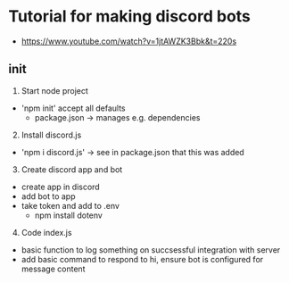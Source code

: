 # Tutorial for making discord bots
- https://www.youtube.com/watch?v=1jtAWZK3Bbk&t=220s

## init
1. Start node project
- 'npm init' accept all defaults
  - package.json -> manages e.g. dependencies

2. Install discord.js
- 'npm i discord.js' -> see in package.json that this was added

3. Create discord app and bot
- create app in discord
- add bot to app
- take token and add to .env
  - npm install dotenv

4. Code index.js
- basic function to log something on succsessful integration with server
- add basic command to respond to hi, ensure bot is configured for message content